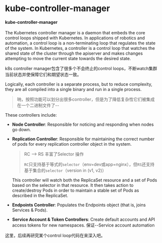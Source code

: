 # kube-controller-manager

#### kube-controller-manager

The Kubernetes controller manager is a daemon that embeds the core control loops shipped with Kubernetes. In applications of robotics and automation, a control loop is a non-terminating loop that regulates the state of the system. In Kubernetes, a controller is a control loop that watches the shared state of the cluster through the apiserver and makes changes attempting to move the current state towards the desired state.

k8s controller manager包含了很多个不会终止的control loops，不断watch集群当前状态并使保障它们和期望状态一致。

Logically, each controller is a separate process, but to reduce complexity, they are all compiled into a single binary and run in a single process.

> 呐，按照功能可以划分出很多controller，但是为了降低复杂性它们被集成在一个二进制文件了--

These controllers include:

* **Node Controller**: Responsible for noticing and responding when nodes go down.
* **Replication Controller**: Responsible for maintaining the correct number of pods for every replication controller object in the system.

  > RC --&gt; RS 丰富了Selector 操作
  >
  > `RC`只支持基于等式的`selector`（env=dev或app=nginx），但`RS`还支持基于集合的`selector`（version in \(v1, v2\)）

  This controller will watch both the ReplicaSet resource and a set of Pods based on the selector in that resource. It then takes action to create/destroy Pods in order to maintain a stable set of Pods as described in the ReplicaSet.

* **Endpoints Controller**: Populates the Endpoints object \(that is, joins Services & Pods\).
* **Service Account & Token Controllers**: Create default accounts and API access tokens for new namespaces. 保证--Service account automation

这里，后续再研究某个control loop代码在来深入吧。

